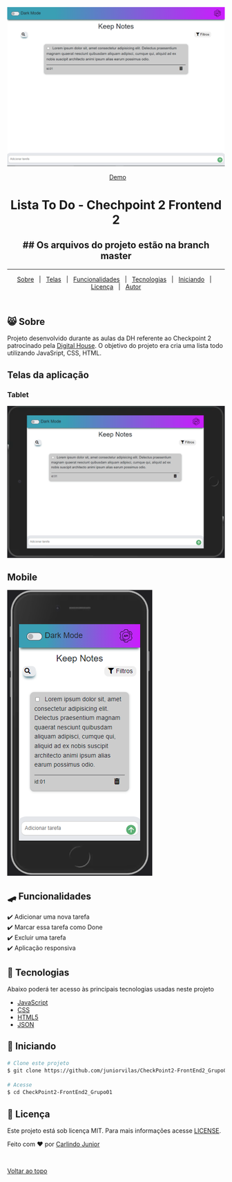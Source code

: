 <div align="center" id="top">
  <img src="./home.png" alt="Checkpoint2-Frontend2-Lista-TOdo" />

  &#xa0;
  <a href="https://juniorvilas.github.io/CheckPoint2-FrontEnd2_Grupo01">Demo</a>
</div>  
  
<h1 align="center"> Lista To Do - Chechpoint 2 Frontend 2</h1>
<h2 align="center" style="bold">## Os arquivos do projeto estão na branch master</h2>
<hr>

<p align="center">
  <a href="#-sobre">Sobre</a> &#xa0; | &#xa0;
  <a href="#telas-da-aplicação">Telas</a> &#xa0; | &#xa0;
  <a href="#skateboard-funcionalidades">Funcionalidades</a> &#xa0; | &#xa0;
  <a href="#rocket-tecnologias">Tecnologias</a> &#xa0; | &#xa0;
  <a href="#checkered_flag-iniciando">Iniciando</a> &#xa0; | &#xa0;
  <a href="#memo-licença">Licença</a> &#xa0; | &#xa0;
  <a href="https://github.com/juniorvilas" target="_blank">Autor</a>
</p>

<br>

## 😸 Sobre ##

Projeto desenvolvido durante as aulas da DH referente ao Checkpoint 2 patrocinado pela <a href="https://www.digitalhouse.com/br"> Digital House</a>.
O objetivo do projeto era cria uma lista todo utilizando JavaSript, CSS, HTML.

## Telas da aplicação

### Tablet ##

<img src="./home-tablet.png" alt="Imagem da tela da home tablet" />

## Mobile ##

<img src="./home-mobile.png" alt="Imagem da tela da home mobile" /> 

## :skateboard: Funcionalidades ##

:heavy_check_mark: Adicionar uma nova tarefa\
:heavy_check_mark: Marcar essa tarefa como Done\
:heavy_check_mark: Excluir uma tarefa\
:heavy_check_mark: Aplicação responsiva

## :rocket: Tecnologias ##

Abaixo poderá ter acesso às principais tecnologias usadas neste projeto

- [JavaScript](https://developer.mozilla.org/pt-BR/docs/Web/JavaScript/)
- [CSS](https://www.w3schools.com/css//)
- [HTML5](https://developer.mozilla.org/pt-BR/docs/Web/HTML/)
- [JSON](https://www.w3schools.com/js/js_json_intro.asp/)


## :checkered_flag: Iniciando ##

```bash
# Clone este projeto
$ git clone https://github.com/juniorvilas/CheckPoint2-FrontEnd2_Grupo01.git

# Acesse
$ cd CheckPoint2-FrontEnd2_Grupo01

```

## :memo: Licença ##

Este projeto está sob licença MIT. Para mais informações acesse [LICENSE](LICENSE.md).

Feito com :heart: por <a href="https://github.com/juniorvilas" target="_blank">Carlindo Junior</a>

&#xa0;

<a href="#top">Voltar ao topo</a>
